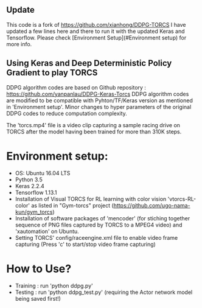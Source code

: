 ## Update

This code is a fork of https://github.com/xianhong/DDPG-TORCS
I have updated a few lines here and there to run it with the updated Keras and Tensorflow. Please check [Environment Setup](#Environment setup) for more info.

## Using Keras and Deep Deterministic Policy Gradient to play TORCS

DDPG algorithm codes are based on Github repository : https://github.com/yanpanlau/DDPG-Keras-Torcs
DDPG algorithm codes are modified to be compatible with Pyhton/TF/Keras version as mentioned in 'Environment setup'.
Minor changes to hyper parameters of the original DDPG codes to reduce computation complexity.

The 'torcs.mp4' file is a video clip capturing a sample racing drive on TORCS after the model having been trained for more than 310K steps.


# Environment setup:
* OS: Ubuntu 16.04 LTS
* Python 3.5
* Keras 2.2.4
* Tensorflow 1.13.1
* Installation of Visual TORCS for RL learning with color vision 'vtorcs-RL-color' as listed in "Gym-torcs" project
  (https://github.com/ugo-nama-kun/gym_torcs)
* Installation of software packages of 'mencoder' (for stiching together sequence of PNG files captured by TORCS to a MPEG4 video) and 'xautomation' on Ubuntu.
* Setting TORCS' config/raceengine.xml file to enable video frame capturing (Press 'c' to start/stop video frame capturing)

# How to Use?
* Training : run 'python ddpg.py'
* Testing : run 'python ddpg_test.py'  (requiring the Actor network model being saved first!)
